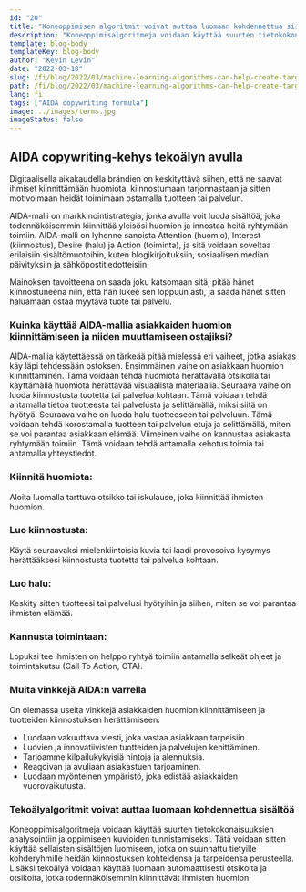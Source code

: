 ```yaml
---
id: "20"
title: "Koneoppimisen algoritmit voivat auttaa luomaan kohdennettua sisältöä"
description: "Koneoppimisalgoritmeja voidaan käyttää suurten tietokokonaisuuksien analysointiin ja oppimiseen kuvioiden tunnistamiseksi. Tätä voidaan sitten käyttää sellaisten sisältöjen luomiseen, jotka on suunnattu tietyille kohderyhmille heidän kiinnostuksen kohteidensa perusteella. Koneoppimisen avulla yritykset voivat luoda sisältöä, joka on merkityksellisempää asiakkailleen ja joka auttaa lisäämään myyntiä."
template: blog-body
templateKey: blog-body
author: "Kevin Levin"
date: "2022-03-18"
slug: /fi/blog/2022/03/machine-learning-algorithms-can-help-create-targeted-content
path: /fi/blog/2022/03/machine-learning-algorithms-can-help-create-targeted-content
lang: fi
tags: ["AIDA copywriting formula"]
image: ../images/terms.jpg
imageStatus: false
---
```


## AIDA copywriting-kehys tekoälyn avulla

Digitaalisella aikakaudella brändien on keskityttävä siihen, että ne saavat ihmiset kiinnittämään huomiota, kiinnostumaan tarjonnastaan ja sitten motivoimaan heidät toimimaan ostamalla tuotteen tai palvelun.

AIDA-malli on markkinointistrategia, jonka avulla voit luoda sisältöä, joka todennäköisemmin kiinnittää yleisösi huomion ja innostaa heitä ryhtymään toimiin. AIDA-malli on lyhenne sanoista Attention (huomio), Interest (kiinnostus), Desire (halu) ja Action (toiminta), ja sitä voidaan soveltaa erilaisiin sisältömuotoihin, kuten blogikirjoituksiin, sosiaalisen median päivityksiin ja sähköpostitiedotteisiin.

Mainoksen tavoitteena on saada joku katsomaan sitä, pitää hänet kiinnostuneena niin, että hän lukee sen loppuun asti, ja saada hänet sitten haluamaan ostaa myytävä tuote tai palvelu.

### Kuinka käyttää AIDA-mallia asiakkaiden huomion kiinnittämiseen ja niiden muuttamiseen ostajiksi?

AIDA-mallia käytettäessä on tärkeää pitää mielessä eri vaiheet, jotka asiakas käy läpi tehdessään ostoksen. Ensimmäinen vaihe on asiakkaan huomion kiinnittäminen. Tämä voidaan tehdä huomiota herättävällä otsikolla tai käyttämällä huomiota herättävää visuaalista materiaalia. Seuraava vaihe on luoda kiinnostusta tuotetta tai palvelua kohtaan. Tämä voidaan tehdä antamalla tietoa tuotteesta tai palvelusta ja selittämällä, miksi siitä on hyötyä. Seuraava vaihe on luoda halu tuotteeseen tai palveluun. Tämä voidaan tehdä korostamalla tuotteen tai palvelun etuja ja selittämällä, miten se voi parantaa asiakkaan elämää. Viimeinen vaihe on kannustaa asiakasta ryhtymään toimiin. Tämä voidaan tehdä antamalla kehotus toimia tai antamalla yhteystiedot.

### Kiinnitä huomiota:

Aloita luomalla tarttuva otsikko tai iskulause, joka kiinnittää ihmisten huomion.

### Luo kiinnostusta:

Käytä seuraavaksi mielenkiintoisia kuvia tai laadi provosoiva kysymys herättääksesi kiinnostusta tuotetta tai palvelua kohtaan.

### Luo halu:

Keskity sitten tuotteesi tai palvelusi hyötyihin ja siihen, miten se voi parantaa ihmisten elämää.

### Kannusta toimintaan:

Lopuksi tee ihmisten on helppo ryhtyä toimiin antamalla selkeät ohjeet ja toimintakutsu (Call To Action, CTA).

### Muita vinkkejä AIDA:n varrella

On olemassa useita vinkkejä asiakkaiden huomion kiinnittämiseen ja tuotteiden kiinnostuksen herättämiseen:

- Luodaan vakuuttava viesti, joka vastaa asiakkaan tarpeisiin.
- Luovien ja innovatiivisten tuotteiden ja palvelujen kehittäminen.
- Tarjoamme kilpailukykyisiä hintoja ja alennuksia.
- Reagoivan ja avuliaan asiakastuen tarjoaminen.
- Luodaan myönteinen ympäristö, joka edistää asiakkaiden vuorovaikutusta.

### Tekoälyalgoritmit voivat auttaa luomaan kohdennettua sisältöä

Koneoppimisalgoritmeja voidaan käyttää suurten tietokokonaisuuksien analysointiin ja oppimiseen kuvioiden tunnistamiseksi. Tätä voidaan sitten käyttää sellaisten sisältöjen luomiseen, jotka on suunnattu tietyille kohderyhmille heidän kiinnostuksen kohteidensa ja tarpeidensa perusteella. Lisäksi tekoälyä voidaan käyttää luomaan automaattisesti otsikoita ja otsikoita, jotka todennäköisemmin kiinnittävät ihmisten huomion.
